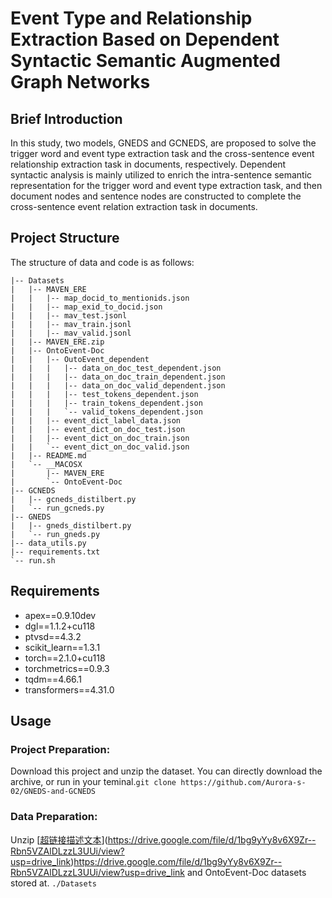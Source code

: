 # Event Type and Relationship Extraction Based on Dependent Syntactic Semantic Augmented Graph Networks

## Brief Introduction
In this study, two models, GNEDS and GCNEDS, are proposed to solve the trigger word and event type extraction task and the cross-sentence event relationship extraction task in documents, respectively. Dependent syntactic analysis is mainly utilized to enrich the intra-sentence semantic representation for the trigger word and event type extraction task, and then document nodes and sentence nodes are constructed to complete the cross-sentence event relation extraction task in documents.

## Project Structure
The structure of data and code is as follows:
```
|-- Datasets
|   |-- MAVEN_ERE
|   |   |-- map_docid_to_mentionids.json
|   |   |-- map_exid_to_docid.json
|   |   |-- mav_test.jsonl
|   |   |-- mav_train.jsonl
|   |   |-- mav_valid.jsonl
|   |-- MAVEN_ERE.zip
|   |-- OntoEvent-Doc
|   |   |-- OutoEvent_dependent
|   |   |   |-- data_on_doc_test_dependent.json
|   |   |   |-- data_on_doc_train_dependent.json
|   |   |   |-- data_on_doc_valid_dependent.json
|   |   |   |-- test_tokens_dependent.json
|   |   |   |-- train_tokens_dependent.json
|   |   |   `-- valid_tokens_dependent.json
|   |   |-- event_dict_label_data.json
|   |   |-- event_dict_on_doc_test.json
|   |   |-- event_dict_on_doc_train.json
|   |   `-- event_dict_on_doc_valid.json
|   |-- README.md
|   `-- __MACOSX
|       |-- MAVEN_ERE
|       `-- OntoEvent-Doc
|-- GCNEDS
|   |-- gcneds_distilbert.py
|   `-- run_gcneds.py
|-- GNEDS
|   |-- gneds_distilbert.py
|   `-- run_gneds.py
|-- data_utils.py
|-- requirements.txt
`-- run.sh
```
## Requirements 
- apex==0.9.10dev
- dgl==1.1.2+cu118
- ptvsd==4.3.2
- scikit_learn==1.3.1
- torch==2.1.0+cu118
- torchmetrics==0.9.3
- tqdm==4.66.1
- transformers==4.31.0

## Usage
### Project Preparation:
Download this project and unzip the dataset. You can directly download the archive, or run in your teminal.``` git clone https://github.com/Aurora-s-02/GNEDS-and-GCNEDS ```
### Data Preparation:
Unzip [[超链接描述文本](超链接 "MAVEN_ERE")](https://drive.google.com/file/d/1bg9yYy8v6X9Zr--Rbn5VZAlDLzzL3UUi/view?usp=drive_link)https://drive.google.com/file/d/1bg9yYy8v6X9Zr--Rbn5VZAlDLzzL3UUi/view?usp=drive_link and OntoEvent-Doc datasets stored at. ``` ./Datasets ```

